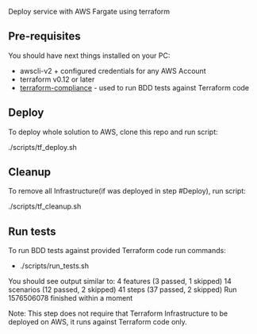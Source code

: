 Deploy service with AWS Fargate using terraform

## Pre-requisites

You should have next things installed on your PC:
* awscli-v2 + configured credentials for any AWS Account
* terraform v0.12 or later
* [terraform-compliance](https://terraform-compliance.com) - used to run BDD tests against Terraform code

## Deploy

To deploy whole solution to AWS, clone this repo and run script:

./scripts/tf_deploy.sh


## Cleanup

To remove all Infrastructure(if was deployed in step #Deploy), run script:

./scripts/tf_cleanup.sh

## Run tests

To run BDD tests against provided Terraform code run commands:
* ./scripts/run_tests.sh

You should see output similar to:
4 features (3 passed, 1 skipped)
14 scenarios (12 passed, 2 skipped)
41 steps (37 passed, 2 skipped)
Run 1576506078 finished within a moment

Note: This step does not require that Terraform Infrastructure to be deployed on AWS, it runs against Terraform code only.
